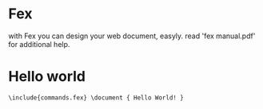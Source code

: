 # Fex
with Fex you can design your web document, easyly.
read 'fex manual.pdf' for additional help.

# Hello world
`
\include{commands.fex}
\document {
  Hello World!
}
`
